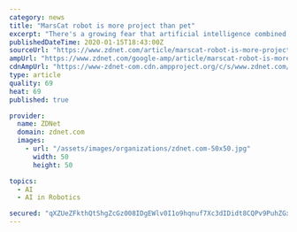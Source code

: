 ```yaml
---
category: news
title: "MarsCat robot is more project than pet"
excerpt: "There's a growing fear that artificial intelligence combined with robotics will displace the value of humans in many contexts. But could these trends also apply to our traditional four-legged canine and feline companions? After its splash at CES 2020, I had an opportunity to get up close this week with two prototypes of the MarsCat robot ..."
publishedDateTime: 2020-01-15T18:43:00Z
sourceUrl: "https://www.zdnet.com/article/marscat-robot-is-more-project-than-pet/"
ampUrl: "https://www.zdnet.com/google-amp/article/marscat-robot-is-more-project-than-pet/"
cdnAmpUrl: "https://www-zdnet-com.cdn.ampproject.org/c/s/www.zdnet.com/google-amp/article/marscat-robot-is-more-project-than-pet/"
type: article
quality: 69
heat: 69
published: true

provider:
  name: ZDNet
  domain: zdnet.com
  images:
    - url: "/assets/images/organizations/zdnet.com-50x50.jpg"
      width: 50
      height: 50

topics:
  - AI
  - AI in Robotics

secured: "qXZUeZFkthQtShgZcGz008IDgEWlv0I1o9hqnuf7Xc3dIDidt8CQPv9PuhZGx06/QjLU/OOUfE6gSNY78BcTdxfNegO6pFQOyk0nCYou87cyQ/yehhrx9Z2LRbO/o+zvQ80QpoGC9ZchMp9DSO0cgQNv1l7jLGdZw8a7OvDO66gf1UyNHuhwbg8ZKf+7a/OCBoZA/63T/3nrvORmow6gno15wkRmJUKOoy7bYh2KHeFOBHfchhhfkNpqVLf1yVygh0UiL5hgmhTkzSt80uUBYjRlhf3qKMFGER3Vlm/8isP3fHcMbgO+e2Bo//pfw2IGwBwSe0KGxFZ4jhjH7RbkG221bhK/ueeIuI3nwQOFsmJWcSDcHz3v5WlQ6dnwxHEF+Wj0w76OeTRL63R1Hu7spCIglSYkKupbI2rl9fDk3wswoOzuWrZHsv+Ho7awhJw9btIoOdGtIAeJzN2q174ovA==;DmHcVsOCUlPGVil9iPqiXg=="
---
```



